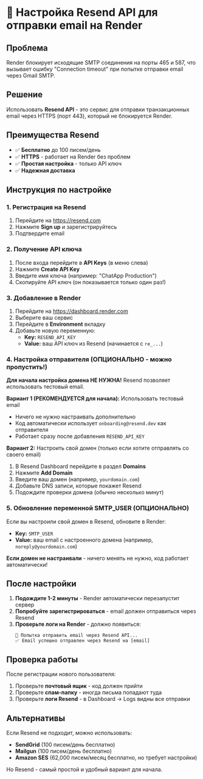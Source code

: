 # 📧 Настройка Resend API для отправки email на Render

## Проблема
Render блокирует исходящие SMTP соединения на порты 465 и 587, что вызывает ошибку "Connection timeout" при попытке отправки email через Gmail SMTP.

## Решение
Использовать **Resend API** - это сервис для отправки транзакционных email через HTTPS (порт 443), который не блокируется Render.

## Преимущества Resend
- ✅ **Бесплатно** до 100 писем/день
- ✅ **HTTPS** - работает на Render без проблем
- ✅ **Простая настройка** - только API ключ
- ✅ **Надежная доставка**

## Инструкция по настройке

### 1. Регистрация на Resend
1. Перейдите на https://resend.com
2. Нажмите **Sign up** и зарегистрируйтесь
3. Подтвердите email

### 2. Получение API ключа
1. После входа перейдите в **API Keys** (в меню слева)
2. Нажмите **Create API Key**
3. Введите имя ключа (например: "ChatApp Production")
4. Скопируйте API ключ (он показывается только один раз!)

### 3. Добавление в Render
1. Перейдите на https://dashboard.render.com
2. Выберите ваш сервис
3. Перейдите в **Environment** вкладку
4. Добавьте новую переменную:
   - **Key:** `RESEND_API_KEY`
   - **Value:** ваш API ключ из Resend (начинается с `re_...`)

### 4. Настройка отправителя (ОПЦИОНАЛЬНО - можно пропустить!)

**Для начала настройка домена НЕ НУЖНА!** Resend позволяет использовать тестовый email.

**Вариант 1 (РЕКОМЕНДУЕТСЯ для начала):** Использовать тестовый email
- Ничего не нужно настраивать дополнительно
- Код автоматически использует `onboarding@resend.dev` как отправителя
- Работает сразу после добавления `RESEND_API_KEY`

**Вариант 2:** Настроить свой домен (только если хотите отправлять со своего email)
1. В Resend Dashboard перейдите в раздел **Domains**
2. Нажмите **Add Domain**
3. Введите ваш домен (например, `yourdomain.com`)
4. Добавьте DNS записи, которые покажет Resend
5. Подождите проверки домена (обычно несколько минут)

### 5. Обновление переменной SMTP_USER (ОПЦИОНАЛЬНО)

Если вы настроили свой домен в Resend, обновите в Render:
- **Key:** `SMTP_USER`  
- **Value:** ваш email с настроенного домена (например, `noreply@yourdomain.com`)

**Если домен не настраивали** - ничего менять не нужно, код работает автоматически!

## После настройки

1. **Подождите 1-2 минуты** - Render автоматически перезапустит сервер
2. **Попробуйте зарегистрироваться** - email должен отправиться через Resend
3. **Проверьте логи на Render** - должно появиться:
   ```
   📧 Попытка отправить email через Resend API...
   ✅ Email успешно отправлен через Resend на [email]
   ```

## Проверка работы

После регистрации нового пользователя:
1. Проверьте **почтовый ящик** - код должен прийти
2. Проверьте **спам-папку** - иногда письма попадают туда
3. Проверьте **логи Resend** - в Dashboard → Logs видны все отправки

## Альтернативы

Если Resend не подходит, можно использовать:
- **SendGrid** (100 писем/день бесплатно)
- **Mailgun** (100 писем/день бесплатно)
- **Amazon SES** (62,000 писем/месяц бесплатно, но требует настройки)

Но Resend - самый простой и удобный вариант для начала.

